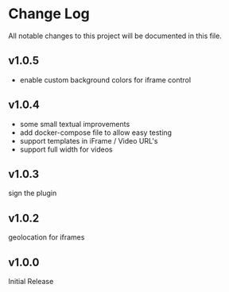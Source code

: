 # Change Log

All notable changes to this project will be documented in this file.

## v1.0.5 

- enable custom background colors for iframe control

## v1.0.4 

- some small textual improvements 
- add docker-compose file to allow easy testing 
- support templates in iFrame / Video URL's 
- support full width for videos


## v1.0.3 

sign the plugin 


## v1.0.2 

geolocation for iframes


## v1.0.0

Initial Release

